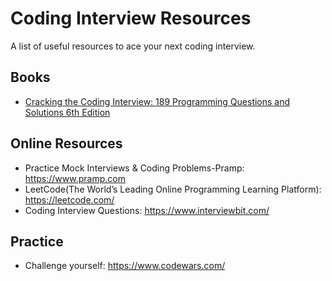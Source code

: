 # Coding Interview Resources
A list of useful resources to ace your next coding interview.

## Books
- [Cracking the Coding Interview: 189 Programming Questions and Solutions 6th Edition](https://www.amazon.com/Cracking-Coding-Interview-Gayle-McDowell/dp/0984782850/ref=as_li_ss_tl?ie=UTF8&linkCode=sl1&tag=careercup-ctciwebsite-20&linkId=173f3d8878a1d7f0d131a85fbfc9f67f)

## Online Resources
- Practice Mock Interviews & Coding Problems-Pramp: https://www.pramp.com
- LeetCode(The World’s Leading Online Programming Learning Platform): https://leetcode.com/
- Coding Interview Questions: https://www.interviewbit.com/

## Practice
- Challenge yourself: https://www.codewars.com/
